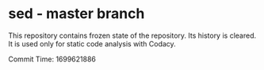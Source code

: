 # sed - master branch

This repository contains frozen state of the repository.
Its history is cleared. It is used only for static code
analysis with Codacy.

Commit Time: 1699621886
